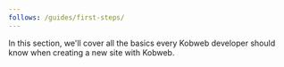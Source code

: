 ```yaml
---
follows: /guides/first-steps/
---
```


In this section, we'll cover all the basics every Kobweb developer should know when creating a new site with Kobweb.